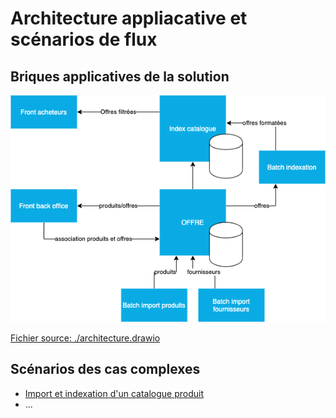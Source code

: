 # Architecture appliacative et scénarios de flux

## Briques applicatives de la solution

![Architecture applicative](./architecture.png)

[Fichier source: ./architecture.drawio](./architecture.drawio)

## Scénarios des cas complexes

* [Import et indexation d'un catalogue produit](.scenarios/products_import_index.md)
* ...
